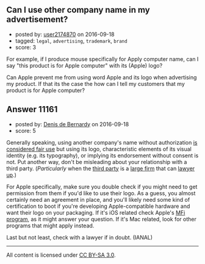 ## Can I use other company name in my advertisement?

- posted by: [user2174870](https://stackexchange.com/users/2499295/user2174870) on 2016-09-18
- tagged: `legal`, `advertising`, `trademark`, `brand`
- score: 3

For example, if I produce mouse specifically for Apply computer name, can I say "this product is for Apple computer" with its (Apple) logo?

Can Apple prevent me from using word Apple and its logo when advertising my product. If that its the case the how can I tell my customers that my product is for Apple computer?


## Answer 11161

- posted by: [Denis de Bernardy](https://stackexchange.com/users/182468/denis-de-bernardy) on 2016-09-18
- score: 5

Generally speaking, using another company's name without authorization [is considered fair use](http://www.inta.org/INTABulletin/Pages/NotAllIsFair(Use)inTrademarksandCopyrights.aspx) but using its logo, characteristic elements of its visual identity (e.g. its typography), or implying its endorsement without consent is not. Put another way, don't be misleading about your relationship with a third party. (*Particularly* when the [third party](https://gamingreinvented.com/nintendoarticles/top-ten-nintendo-fanworks-cancelled-due-legal-complaints/) is a [large firm](http://motherboard.vice.com/read/a-broke-fan-owes-5400-for-trying-to-throw-a-pokemon-themed-party) that can [lawyer up](https://www.techdirt.com/articles/20100510/0043149349.shtml).)

For Apple specifically, make sure you double check if you might need to get permission from them if you'd like to use their logo. As a guess, you almost certainly need an agreement in place, and you'll likely need some kind of certification to boot if you're developing Apple-compatible hardware and want their logo on your packaging. If it's iOS related check Apple's [MFi program](https://developer.apple.com/programs/mfi/), as it might answer your question. If it's Mac related, look for other programs that might apply instead.

Last but not least, check with a lawyer if in doubt. (IANAL)



---

All content is licensed under [CC BY-SA 3.0](https://creativecommons.org/licenses/by-sa/3.0/).
